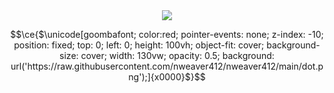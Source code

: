 <div align="center">
<img src="https://github-stats-alpha.vercel.app/api?username=Nweaver412&cc=0000000&tc=FFFFFF&ic=fff&bc=0000">
</div>

```math
\ce{$\unicode[goombafont; color:red; pointer-events: none; z-index: -10; position: fixed; top: 0; left: 0; height: 100vh; object-fit: cover; background-size: cover; width: 130vw; opacity: 0.5; background: url('https://raw.githubusercontent.com/nweaver412/nweaver412/main/dot.png');]{x0000}$}
```
